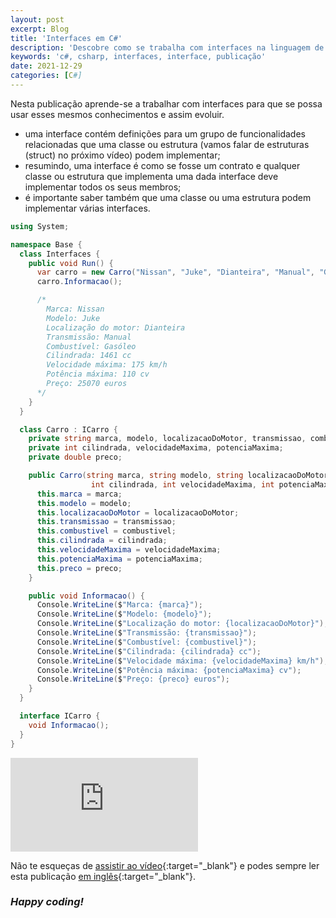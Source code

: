 ```yaml
---
layout: post
excerpt: Blog
title: 'Interfaces em C#'
description: 'Descobre como se trabalha com interfaces na linguagem de programação C#. Obtém respostas às tuas dúvidas com a teoria e os exemplos apresentados.'
keywords: 'c#, csharp, interfaces, interface, publicação'
date: 2021-12-29
categories: [C#]
---
```


Nesta publicação aprende-se a trabalhar com interfaces para que se possa usar esses mesmos conhecimentos e assim evoluir.

- uma interface contém definições para um grupo de funcionalidades relacionadas que uma classe ou estrutura (vamos falar de estruturas (struct) no próximo vídeo) podem implementar;
- resumindo, uma interface é como se fosse um contrato e qualquer classe ou estrutura que implementa uma dada interface deve implementar todos os seus membros;
- é importante saber também que uma classe ou uma estrutura podem implementar várias interfaces.

```csharp
using System;

namespace Base {
  class Interfaces {
    public void Run() {
      var carro = new Carro("Nissan", "Juke", "Dianteira", "Manual", "Gasóleo", 1461, 175, 110, 25070);
      carro.Informacao();

      /*
        Marca: Nissan
        Modelo: Juke
        Localização do motor: Dianteira
        Transmissão: Manual
        Combustível: Gasóleo
        Cilindrada: 1461 cc
        Velocidade máxima: 175 km/h
        Potência máxima: 110 cv
        Preço: 25070 euros
      */
    }
  }

  class Carro : ICarro {
    private string marca, modelo, localizacaoDoMotor, transmissao, combustivel;
    private int cilindrada, velocidadeMaxima, potenciaMaxima;
    private double preco;

    public Carro(string marca, string modelo, string localizacaoDoMotor, string transmissao, string combustivel,
                  int cilindrada, int velocidadeMaxima, int potenciaMaxima, double preco) {
      this.marca = marca;
      this.modelo = modelo;
      this.localizacaoDoMotor = localizacaoDoMotor;
      this.transmissao = transmissao;
      this.combustivel = combustivel;
      this.cilindrada = cilindrada;
      this.velocidadeMaxima = velocidadeMaxima;
      this.potenciaMaxima = potenciaMaxima;
      this.preco = preco;
    }

    public void Informacao() {
      Console.WriteLine($"Marca: {marca}");
      Console.WriteLine($"Modelo: {modelo}");
      Console.WriteLine($"Localização do motor: {localizacaoDoMotor}");
      Console.WriteLine($"Transmissão: {transmissao}");
      Console.WriteLine($"Combustível: {combustivel}");
      Console.WriteLine($"Cilindrada: {cilindrada} cc");
      Console.WriteLine($"Velocidade máxima: {velocidadeMaxima} km/h");
      Console.WriteLine($"Potência máxima: {potenciaMaxima} cv");
      Console.WriteLine($"Preço: {preco} euros");
    }
  }

  interface ICarro {
    void Informacao();
  }
}
```

<div class="video-container">
  <iframe src="https://www.youtube.com/embed/mPUUj1xwe7U" frameborder="0" allowfullscreen></iframe>
</div>

Não te esqueças de [assistir ao vídeo](https://youtu.be/mPUUj1xwe7U){:target="\_blank"} e podes sempre ler esta publicação [em inglês](https://nelsonsilvadev.com/blog/20211229/interfaces-in-csharp/){:target="\_blank"}.

### _Happy coding!_
